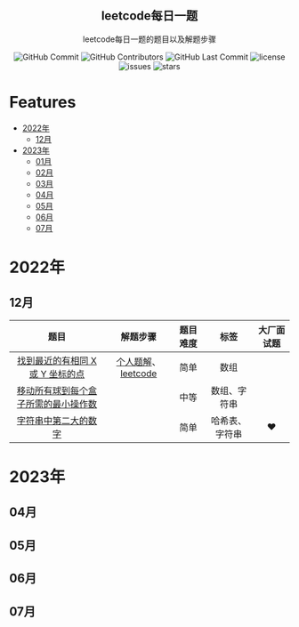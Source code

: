 <p align="center">
 <h2 align="center">leetcode每日一题</h2>
 <p align="center">leetcode每日一题的题目以及解题步骤</p>
</p>


<p align="center">
 <img alt="GitHub Commit" src="https://img.shields.io/github/commit-activity/t/crazypig-F/leetcode-everyday"/>
 <img alt="GitHub Contributors" src="https://img.shields.io/github/contributors/crazypig-F/leetcode-everyday"/>
 <img alt="GitHub Last Commit" src="https://img.shields.io/github/last-commit/crazypig-F/leetcode-everyday"/>
 <img alt="license" src="https://img.shields.io/github/license/crazypig-F/leetcode-everyday"/>
 <img alt="issues" src="https://img.shields.io/github/issues/crazypig-F/leetcode-everyday"/>
 <img alt="stars" src="https://img.shields.io/github/stars/crazypig-F/leetcode-everyday"/>
</p>

# Features

- [2022年](#2022年)
    - [12月](#12月)
- [2023年](#2023年)
    - [01月](#01月)
    - [02月](#02月)
    - [03月](#03月)
    - [04月](#04月)
    - [05月](#05月)
    - [06月](#06月)
    - [07月](#07月)

# 2022年

## 12月

|                             题目                             |                           解题步骤                           | 题目难度 |      标签      | 大厂面试题 |
| :----------------------------------------------------------: | :----------------------------------------------------------: | :------: | :------------: | :--------: |
| [找到最近的有相同 X 或 Y 坐标的点](https://leetcode.cn/problems/find-nearest-point-that-has-the-same-x-or-y-coordinate/) | [个人题解](https://leetcode.cn/problems/find-nearest-point-that-has-the-same-x-or-y-coordinate/solution/zhao-dao-zui-jin-de-you-xiang-tong-x-huo-36f3/)、[leetcode](https://leetcode.cn/problems/find-nearest-point-that-has-the-same-x-or-y-coordinate/solution/zhao-dao-zui-jin-de-you-xiang-tong-x-huo-x900/) |   简单   |      数组      |            |
| [移动所有球到每个盒子所需的最小操作数](https://leetcode.cn/problems/minimum-number-of-operations-to-move-all-balls-to-each-box/) |                                                              |   中等   |  数组、字符串  |            |
| [字符串中第二大的数字](https://leetcode.cn/problems/second-largest-digit-in-a-string/) |                                                              |   简单   | 哈希表、字符串 |     ❤️      |

# 2023年

## 04月

## 05月

## 06月

## 07月

